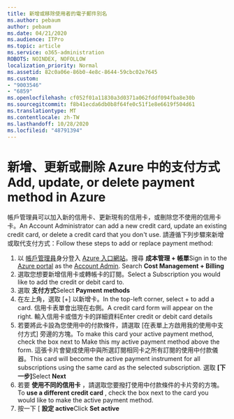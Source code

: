 ```yaml
---
title: 新增或移除使用者的電子郵件別名
ms.author: pebaum
author: pebaum
ms.date: 04/21/2020
ms.audience: ITPro
ms.topic: article
ms.service: o365-administration
ROBOTS: NOINDEX, NOFOLLOW
localization_priority: Normal
ms.assetid: 82c0a06e-86b0-4e8c-8644-59cbc02e7645
ms.custom:
- "9003546"
- "6859"
ms.openlocfilehash: cf052f01a11830a3d0371a062fddf094fba8e30b
ms.sourcegitcommit: f8b41ecda6db0b8f64fe0c51f1e8e6619f504d61
ms.translationtype: MT
ms.contentlocale: zh-TW
ms.lasthandoff: 10/28/2020
ms.locfileid: "48791394"
---
```

# <a name="add-update-or-delete-payment-method-in-azure"></a><span data-ttu-id="4ce40-102">新增、更新或刪除 Azure 中的支付方式</span><span class="sxs-lookup"><span data-stu-id="4ce40-102">Add, update, or delete payment method in Azure</span></span>

<span data-ttu-id="4ce40-103">帳戶管理員可以加入新的信用卡、更新現有的信用卡，或刪除您不使用的信用卡卡。</span><span class="sxs-lookup"><span data-stu-id="4ce40-103">An Account Administrator can add a new credit card, update an existing credit card, or delete a credit card that you don't use.</span></span> <span data-ttu-id="4ce40-104">請遵循下列步驟來新增或取代支付方式：</span><span class="sxs-lookup"><span data-stu-id="4ce40-104">Follow these steps to add or replace payment method:</span></span>

1. <span data-ttu-id="4ce40-105">以 [帳戶管理員](https://docs.microsoft.com/azure/billing/billing-subscription-transfer?WT.mc_id=Portal-Microsoft_Azure_Support#whoisaa)身分登入 [Azure 入口網站](https://portal.azure.com/)。搜尋 **成本管理 + 帳單**</span><span class="sxs-lookup"><span data-stu-id="4ce40-105">Sign in to the [Azure portal](https://portal.azure.com/) as the [Account Admin](https://docs.microsoft.com/azure/billing/billing-subscription-transfer?WT.mc_id=Portal-Microsoft_Azure_Support#whoisaa). Search **Cost Management + Billing**</span></span>
2. <span data-ttu-id="4ce40-106">選取您想要新增信用卡或轉帳卡的訂閱。</span><span class="sxs-lookup"><span data-stu-id="4ce40-106">Select a Subscription you would like to add the credit or debit card to.</span></span>
3. <span data-ttu-id="4ce40-107">選取 **支付方式**</span><span class="sxs-lookup"><span data-stu-id="4ce40-107">Select **Payment methods**</span></span>
4. <span data-ttu-id="4ce40-108">在左上角，選取 [+] 以新增卡。</span><span class="sxs-lookup"><span data-stu-id="4ce40-108">In the top-left corner, select + to add a card.</span></span> <span data-ttu-id="4ce40-109">信用卡表單會出現在右側。</span><span class="sxs-lookup"><span data-stu-id="4ce40-109">A credit card form will appear on the right.</span></span> <span data-ttu-id="4ce40-110">輸入信用卡或借方卡的詳細資料</span><span class="sxs-lookup"><span data-stu-id="4ce40-110">Enter credit or debit card details</span></span>
5. <span data-ttu-id="4ce40-111">若要將此卡設為您使用中的付款條件，請選取 [在表單上方啟用我的使用中支付方式] 旁邊的方塊。</span><span class="sxs-lookup"><span data-stu-id="4ce40-111">To make this card your active payment method, check the box next to Make this my active payment method above the form.</span></span> <span data-ttu-id="4ce40-112">這張卡片會變成使用中與所選訂閱相同卡之所有訂閱的使用中付款儀器。</span><span class="sxs-lookup"><span data-stu-id="4ce40-112">This card will become the active payment instrument for all subscriptions using the same card as the selected subscription.</span></span> <span data-ttu-id="4ce40-113">選取 **[下一步]**</span><span class="sxs-lookup"><span data-stu-id="4ce40-113">Select **Next**</span></span>
6. <span data-ttu-id="4ce40-114">若要 **使用不同的信用卡** ，請選取您要撥打使用中付款條件的卡片旁的方塊。</span><span class="sxs-lookup"><span data-stu-id="4ce40-114">To **use a different credit card** , check the box next to the card you would like to make the active payment method.</span></span>
7. <span data-ttu-id="4ce40-115">按一下 [ **設定 active**</span><span class="sxs-lookup"><span data-stu-id="4ce40-115">Click **Set active**</span></span>
